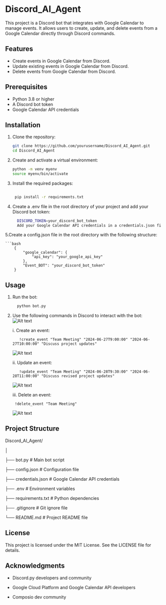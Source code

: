 # Discord_AI_Agent
This project is a Discord bot that integrates with Google Calendar to manage events. It allows users to create, update, and delete events from a Google Calendar directly through Discord commands.

## Features

- Create events in Google Calendar from Discord.
- Update existing events in Google Calendar from Discord.
- Delete events from Google Calendar from Discord.

## Prerequisites

- Python 3.8 or higher
- A Discord bot token
- Google Calendar API credentials

## Installation

1. Clone the repository:
   ```bash
   git clone https://github.com/yourusername/Discord_AI_Agent.git
   cd Discord_AI_Agent


2. Create and activate a virtual environment:

    ```bash
    python -m venv myenv
    source myenv/bin/activate 

3. Install the required packages:

   ``` bash
    
    pip install -r requirements.txt

4. Create a .env file in the root directory of your project and add your Discord bot token:
    ```bash
      DISCORD_TOKEN=your_discord_bot_token
      Add your Google Calendar API credentials in a credentials.json file in the root directory of your project.

5.Create a config.json file in the root directory with the following structure:


    ```bash
        {
            "google_calendar": {
                "api_key": "your_google_api_key"
            },
            "Event_BOT": "your_discord_bot_token"
        }



## Usage
  1. Run the bot:
      ```bash
        python bot.py

2. Use the following commands in Discord to interact with the bot:
   ![Alt text](images/screenshot1.png)

      i. Create an event:
    
          
          !create_event "Team Meeting" "2024-06-27T9:00:00" "2024-06-27T10:00:00" "Discuss project updates"
   ![Alt text](images/screenshot2.png)
          
     ii. Update an event:

   
        
          !update_event "Team Meeting" "2024-06-28T9:30:00" "2024-06-28T11:00:00" "Discuss revised project updates"
    ![Alt text](images/screenshot3.png)
    
    iii. Delete an event:

   
        
        !delete_event "Team Meeting"
   ![Alt text](images/screenshot4.png)

## Project Structure

Discord_AI_Agent/

│

├── bot.py                 # Main bot script

├── config.json            # Configuration file

├── credentials.json       # Google Calendar API credentials

├── .env                   # Environment variables

├── requirements.txt       # Python dependencies

├── .gitignore             # Git ignore file

└── README.md              # Project README file



## License
This project is licensed under the MIT License. See the LICENSE file for details.

## Acknowledgments
- Discord.py developers and community

- Google Cloud Platform and Google Calendar API developers

- Composio dev community





